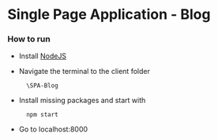 #  Single Page Application - Blog

### How to run
- Install [NodeJS](http://nodejs.org/)
		
- Navigate the terminal to the client folder

		\SPA-Blog
		
- Install missing packages and start with 

		npm start
		
- Go to localhost:8000	
